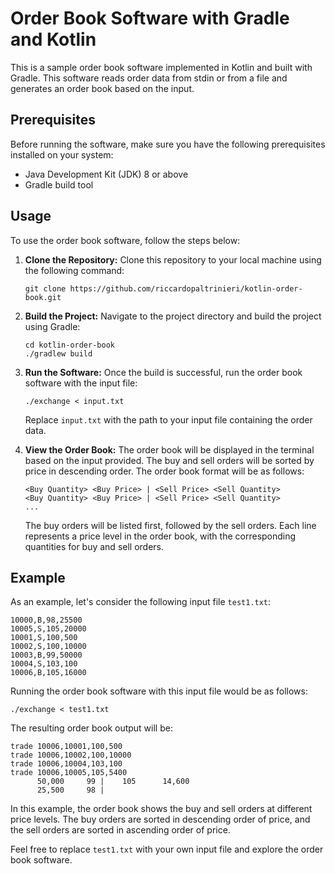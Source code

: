 # Order Book Software with Gradle and Kotlin

This is a sample order book software implemented in Kotlin and built with Gradle. This software reads order data from
stdin or from a file and generates an order book based on the input.

## Prerequisites

Before running the software, make sure you have the following prerequisites installed on your system:

- Java Development Kit (JDK) 8 or above
- Gradle build tool

## Usage

To use the order book software, follow the steps below:

1. **Clone the Repository:** Clone this repository to your local machine using the following command:

   ```shell
   git clone https://github.com/riccardopaltrinieri/kotlin-order-book.git
   ```

2. **Build the Project:** Navigate to the project directory and build the project using Gradle:

   ```shell
   cd kotlin-order-book
   ./gradlew build
   ```

3. **Run the Software:** Once the build is successful, run the order book software with the input file:

   ```shell
   ./exchange < input.txt
   ```

   Replace `input.txt` with the path to your input file containing the order data.

4. **View the Order Book:** The order book will be displayed in the terminal based on the input provided. The buy and sell orders will be sorted by price in descending order. The order book format will be as follows:

   ```
   <Buy Quantity> <Buy Price> | <Sell Price> <Sell Quantity>
   <Buy Quantity> <Buy Price> | <Sell Price> <Sell Quantity>
   ...
   ```

   The buy orders will be listed first, followed by the sell orders. Each line represents a price level in the order book, with the corresponding quantities for buy and sell orders.

## Example

As an example, let's consider the following input file `test1.txt`:

```
10000,B,98,25500
10005,S,105,20000
10001,S,100,500
10002,S,100,10000
10003,B,99,50000
10004,S,103,100
10006,B,105,16000
```

Running the order book software with this input file would be as follows:

```shell
./exchange < test1.txt
```

The resulting order book output will be:

```
trade 10006,10001,100,500
trade 10006,10002,100,10000
trade 10006,10004,103,100
trade 10006,10005,105,5400
      50,000     99 |    105      14,600
      25,500     98 |
```

In this example, the order book shows the buy and sell orders at different price levels. The buy orders are sorted in descending order of price, and the sell orders are sorted in ascending order of price.

Feel free to replace `test1.txt` with your own input file and explore the order book software.